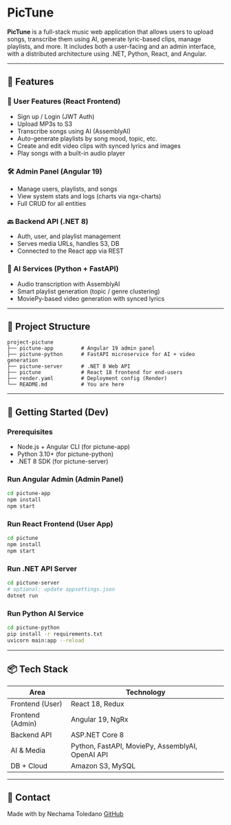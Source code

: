 # PicTune

**PicTune** is a full-stack music web application that allows users to upload songs, transcribe them using AI, generate lyric-based clips, manage playlists, and more. It includes both a user-facing and an admin interface, with a distributed architecture using .NET, Python, React, and Angular.

---

## 🎯 Features

### 🎵 User Features (React Frontend)

* Sign up / Login (JWT Auth)
* Upload MP3s to S3
* Transcribe songs using AI (AssemblyAI)
* Auto-generate playlists by song mood, topic, etc.
* Create and edit video clips with synced lyrics and images
* Play songs with a built-in audio player

### 🛠 Admin Panel (Angular 19)

* Manage users, playlists, and songs
* View system stats and logs (charts via ngx-charts)
* Full CRUD for all entities

### 🔙 Backend API (.NET 8)

* Auth, user, and playlist management
* Serves media URLs, handles S3, DB
* Connected to the React app via REST

### 🤖 AI Services (Python + FastAPI)

* Audio transcription with AssemblyAI
* Smart playlist generation (topic / genre clustering)
* MoviePy-based video generation with synced lyrics

---

## 🧱 Project Structure

```
project-pictune
├── pictune-app         # Angular 19 admin panel
├── pictune-python      # FastAPI microservice for AI + video generation
├── pictune-server      # .NET 8 Web API
├── pictune             # React 18 frontend for end-users
├── render.yaml         # Deployment config (Render)
└── README.md           # You are here
```

---

## 🚀 Getting Started (Dev)

### Prerequisites

* Node.js + Angular CLI (for pictune-app)
* Python 3.10+ (for pictune-python)
* .NET 8 SDK (for pictune-server)

### Run Angular Admin (Admin Panel)

```bash
cd pictune-app
npm install
npm start
```

### Run React Frontend (User App)

```bash
cd pictune
npm install
npm start
```

### Run .NET API Server

```bash
cd pictune-server
# optional: update appsettings.json
dotnet run
```

### Run Python AI Service

```bash
cd pictune-python
pip install -r requirements.txt
uvicorn main:app --reload
```

---

## 📦 Tech Stack

| Area             | Technology                           |
| ---------------- | ------------------------------------ |
| Frontend (User)  | React 18, Redux                      |
| Frontend (Admin) | Angular 19, NgRx                     |
| Backend API      | ASP.NET Core 8                       |
| AI & Media       | Python, FastAPI, MoviePy, AssemblyAI, OpenAI API|
| DB + Cloud       | Amazon S3, MySQL                |

---


## 📮 Contact

Made with by Nechama Toledano
[GitHub](https://github.com/nechamiToledano)
